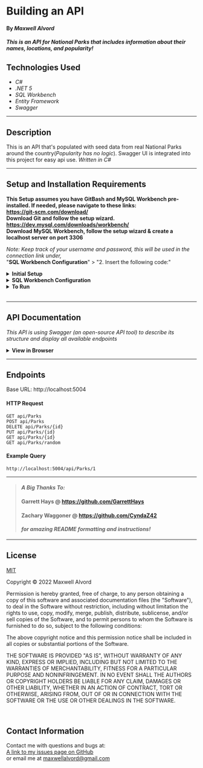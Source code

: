 # Building an API

#### By _**Maxwell Alvord**_   

#### _This is an API for National Parks that includes information about their names, locations, and popularity!_  


## Technologies Used

* _C#_
* _.NET 5_
* _SQL Workbench_
* _Entity Framework_
* _Swagger_
---
## Description

This is an API that's populated with seed data from real National Parks around the country(_Popularity has no logic_). Swagger UI is integrated into this project for easy api use.
_Written in C#_

---
## Setup and Installation Requirements
**This Setup assumes you have GitBash and MySQL Workbench pre-installed.
If needed, please navigate to these links:  
https://git-scm.com/download/  
Download Git and follow the setup wizard.  
https://dev.mysql.com/downloads/workbench/  
Download MySQL Workbench, follow the setup wizard & create a localhost server on port 3306**


*Note: Keep track of your username and password, this will be used in the connection link under,*  
"**SQL Workbench Configuration**" > "2. Insert the following code:"

<details>
<summary><strong>Initial Setup</strong></summary>
<ol>
<li>Copy the git repository url: https://github.com/maxwellalvord/Building-an-Api.git
<li>Open a terminal and navigate to your Desktop with <strong>cd</strong> command
<li>Run,   
<strong>$ git clone https://github.com/maxwellalvord/Building-an-Api.git</strong>
<li>In the terminal, navigate into the projects root directory, "NatPark".
<li>Move onto "SQL Workbench Configuration" instructions below to build the necessary database.
<br>
</details>

<details>
<summary><strong>SQL Workbench Configuration</strong></summary>
<ol>
<li>Create an appsettings.Development.json file in the "NatPark" directory  
   <pre>NatPark
   └── appsettings.json</pre>

<li> Insert the following code: <br>

<pre>{
  "Logging": {
    "LogLevel": {
      "Default": "Warning",
      "System": "Information",
      "Microsoft": "Information"
    }
  },
  "AllowedHosts": "*",
  "ConnectionStrings": {
    "DefaultConnection": "Server=localhost;Port=3306;database=nat_park;uid=root;pwd=epicodus;"
  }
}
}</pre>
<small>*Note: you must include your password in the code block section labeled "YOUR-PASSWORD-HERE".</small><br>
<small>**Note: you must include your username in the code block section labeled "YOUR-USERNAME-HERE".</small><br>
<small>***Note: if you plan to push this cloned project to a public-facing repository, remember to add the appsettings.Development.json file to your .gitignore before doing so.</small>

<li>In root directory of project folder "NatPark", run  
<strong>$ dotnet ef migrations add restoreDatabase</strong>
<li>Then run <strong>$ dotnet ef database update</strong>

<ol> 
  <li>Open SQL Workbench.
  <li>Navigate to "NatPark" schema.
  <li>Click the drop down, select "Tables" drop down.
  <li>Verify the table, you should see <strong>park</strong>.
  
</details>

<details>
<summary><strong>To Run</strong></summary>
Navigate to:  
   <pre>NatPark/</pre>

Run ```$ dotnet restore``` in the terminal.<br>
Run ```$ dotnet run``` in the terminal.
</details>
<br>

---
## API Documentation
_This API is using Swagger (an open-source API tool) to describe its structure and display all available endpoints_

<details>
<summary><strong>View in Browser</strong></summary>
<ol>
<li> Follow the project <strong>Setup and Installation Requirements</strong> below & run the application in a terminal inside the projects root directory with   

```$ dotnet run```
<li> Open the application in a browser by selecting the provided link in your terminal   

(Ex:|| http://localhost:5004) 

<li> Add <strong>"/swagger/v1/swagger.json"</strong> to the end of the URL path to view API structure and all endpoints    

(Ex:|| http://localhost:5004/swagger/v1/swagger.json)

<br>
</details>

---
## Endpoints

Base URL: http://localhost:5004

#### HTTP Request

```
GET api/Parks
POST api/Parks
DELETE api/Parks/{id}
PUT api/Parks/{id}
GET api/Parks/{id}
GET api/Parks/random
```

#### Example Query

```
http://localhost:5004/api/Parks/1
```

---

>#### _**A Big Thanks To:**_ 
>#### **Garrett Hays @ https://github.com/GarrettHays**    
>#### **Zachary Waggoner @ https://github.com/CyndaZ42**  
>#### _**for amazing README formatting and instructions!**_  

---

## License
[MIT](https://opensource.org/osd)

Copyright &copy;
2022 Maxwell Alvord

Permission is hereby granted, free of charge, to any person obtaining a copy of this software and associated documentation files (the "Software"), to deal in the Software without restriction, including without limitation the rights to use, copy, modify, merge, publish, distribute, sublicense, and/or sell copies of the Software, and to permit persons to whom the Software is furnished to do so, subject to the following conditions:

The above copyright notice and this permission notice shall be included in all copies or substantial portions of the Software.

THE SOFTWARE IS PROVIDED "AS IS", WITHOUT WARRANTY OF ANY KIND, EXPRESS OR IMPLIED, INCLUDING BUT NOT LIMITED TO THE WARRANTIES OF MERCHANTABILITY, FITNESS FOR A PARTICULAR PURPOSE AND NONINFRINGEMENT. IN NO EVENT SHALL THE AUTHORS OR COPYRIGHT HOLDERS BE LIABLE FOR ANY CLAIM, DAMAGES OR OTHER LIABILITY, WHETHER IN AN ACTION OF CONTRACT, TORT OR OTHERWISE, ARISING FROM, OUT OF OR IN CONNECTION WITH THE SOFTWARE OR THE USE OR OTHER DEALINGS IN THE SOFTWARE.

<br>

## Contact Information
Contact me with questions and bugs at: <br>
[A link to my issues page on GitHub](https://github.com/maxwellalvord/maxwellalvord/issues)<br>
or email me at <a href = "mailto:maxwellalvord@gmail.com">maxwellalvord@gmail.com</a>